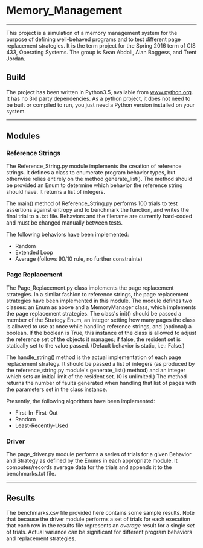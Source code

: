 # Memory_Management
___
This project is a simulation of a memory management system for the purpose of defining well-behaved programs and to test
different page replacement strategies.  It is the term project for the Spring 2016 term of CIS 433, Operating Systems.
The group is Sean Abdoli, Alan Boggess, and Trent Jordan.

## Build

The project has been written in Python3.5, available from www.python.org.  It has no 3rd party dependencies.  As a
python project, it does not need to be built or compiled to run, you just need a Python version installed on your
system.
___
## Modules

### Reference Strings
The Reference_String.py module implements the creation of reference strings.  It defines a class to enumerate program
behavior types, but otherwise relies entirely on the method generate_list().  The method should be provided an Enum to
determine which behavior the reference string should have.  It returns a list of integers.

The main() method of Reference_String.py performs 100 trials to test assertions against entropy and to benchmark the
function, and writes the final trial to a .txt file.  Behaviors and the filename are currently hard-coded and must be
changed manually between tests.

The following behaviors have been implemented:

 * Random
 * Extended Loop
 * Average (follows 90/10 rule, no further constraints)

### Page Replacement
The Page_Replacement.py class implements the page replacement strategies.  In a similar fashion to reference strings,
the page replacement strategies have been implemented in this module.  The module defines two classes:  an Enum as above
and a MemoryManager class, which implements the page replacement strategies.  The class's init() should be passed a
member of the Strategy Enum, an integer setting how many pages the class is allowed to use at once while handling
reference strings, and (optional) a boolean.  If the boolean is True, this instance of the class is allowed to adjust
the reference set of the objects it manages; if false, the resident set is statically set to the value passed.  (Default
behavior is static, i.e.:  False.)

The handle_string() method is the actual implementation of each page replacement strategy.  It should be passed a list
of integers (as produced by the reference_string.py module's generate_list() method) and an integer which sets an
initial limit of the resident set.  (0 is unlimited.)  The method returns the number of faults generated when handling
that list of pages with the parameters set in the class instance.

Presently, the following algorithms have been implemented:

 * First-In-First-Out
 * Random
 * Least-Recently-Used

### Driver
The page_driver.py module performs a series of trials for a given Behavior and Strategy as defined by the Enums in each
appropriate module.  It computes/records average data for the trials and appends it to the benchmarks.txt file.
___
## Results
The benchmarks.csv file provided here contains some sample results.  Note that because the driver module performs a set
of trials for each execution that each row in the results file represents an *average* result for a single *set* of
trials.  Actual variance can be significant for different program behaviors and replacement strategies.